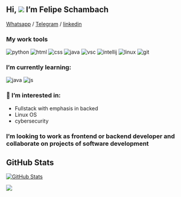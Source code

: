 
## Hi, ![](https://img.icons8.com/emoji/30/000000/vulcan-salute-medium-light-skin-tone.png) I’m Felipe Schambach ##
[Whatsapp](https://wa.me/573014594288) / [Telegram](https://t.me/fschambacht) / [linkedin](www.linkedin.com/in/felipe-schambach)

### My work tools ###
![python](https://upload.wikimedia.org/wikipedia/commons/thumb/c/c3/Python-logo-notext.svg/80px-Python-logo-notext.svg.png "python")
![html](https://upload.wikimedia.org/wikipedia/commons/thumb/6/61/HTML5_logo_and_wordmark.svg/80px-HTML5_logo_and_wordmark.svg.png "html")
![css](https://upload.wikimedia.org/wikipedia/commons/thumb/d/d5/CSS3_logo_and_wordmark.svg/55px-CSS3_logo_and_wordmark.svg.png "css")
![java](https://img.icons8.com/color/90/000000/java-coffee-cup-logo--v1.png "java")
![vsc](https://upload.wikimedia.org/wikipedia/commons/thumb/9/9a/Visual_Studio_Code_1.35_icon.svg/70px-Visual_Studio_Code_1.35_icon.svg.png "vsc")
![intellij](https://upload.wikimedia.org/wikipedia/commons/thumb/9/9c/IntelliJ_IDEA_Icon.svg/70px-IntelliJ_IDEA_Icon.svg.png "intellij")
![linux](https://img.icons8.com/color/80/000000/linux--v1.png "linux")
![git](https://img.icons8.com/color/80/000000/git.png "git")

### I’m currently learning: ###
![java](https://img.icons8.com/color/90/000000/java-coffee-cup-logo--v1.png "java")
![js](https://upload.wikimedia.org/wikipedia/commons/thumb/9/99/Unofficial_JavaScript_logo_2.svg/70px-Unofficial_JavaScript_logo_2.svg.png "js")

### 👀 I’m interested in: ###
- Fullstack with emphasis in backed
- Linux OS 
- cybersecurity 

### I’m looking to work as frontend or backend developer and collaborate on projects of software development ###

## GitHub Stats ##
[![GitHub Stats](https://github-readme-stats.vercel.app/api?username=fschambacht&show_icons=true&hide_border=false&theme=vue)](https://github.com/anuraghazra/github-readme-stats)

![](https://komarev.com/ghpvc/?username=fschambacht)
